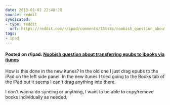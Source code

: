 ```yaml
---
date: 2013-01-02 22:48:28
source: reddit
syndicated:
- type: reddit
  url: https://reddit.com/r/ipad/comments/15ts8s/noobish_question_about_transferring_epubs_to/
tags:
- ipad
---
```


#### Posted on r/ipad: [Noobish question about transferring epubs to ibooks via itunes](https://reddit.com/r/ipad/comments/15ts8s/noobish_question_about_transferring_epubs_to/)

How is this done in the new itunes? In the old one I just drag epubs to the iPad on the left side panel. In the new itunes I tried going to the Books tab of the iPad but it seems I can't drag anything into there.

I don't wanna do syncing or anything, I want to be able to copy/remove books individually as needed.